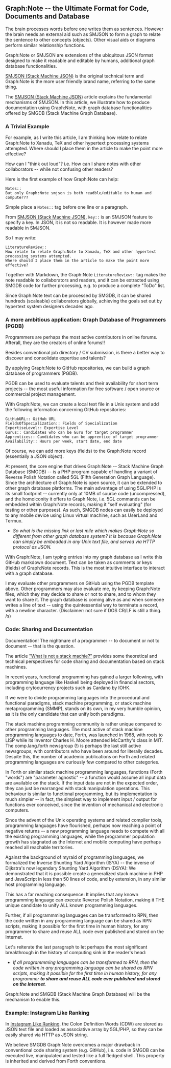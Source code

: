 ## Graph:Note -- the Ultimate Format for Code, Documents and Database

The brain processes words before one writes them as sentences. However the brain needs an external aid such as SMJSON to form a graph to relate the sentence to other concepts (objects). Other visual aids or diagrams perform similar relationship functions. 

Graph:Note or SMJSON are extensions of the ubiquitous JSON format designed to make it readable and editable by humans, additional graph database functionalities.

[SMJSON (Stack Machine JSON)](https://github.com/udexon/SMMP/blob/master/SMJSON.md) is the original technical term and Graph:Note is the more user friendly brand name, referring to the same thing.

The [SMJSON (Stack Machine JSON)](https://github.com/udexon/SMMP/blob/master/SMJSON.md) article explains the fundamental mechanisms of SMJSON. In this article, we illustrate how to produce documentation using Graph:Note, with graph database functionalities offered by SMGDB (Stack Machine Graph Database).

### A Trivial Example

For example, as I write this article, I am thinking how relate to relate Graph:Note to Xanadu, TeX and other hypertext processing systems attempted. Where should I place them in the article to make the point more effective?

How can I "think out loud"? i.e. How can I share notes with other collaborators -- while not confusing other readers?

Here is the first example of how Graph:Note can help:

```
Notes::
But only Graph:Note smjson is both readble/editable to human and computer??
```

Simple place a `Notes::` tag before one line or a paragraph.

From [SMJSON (Stack Machine JSON)](https://github.com/udexon/SMMP/blob/master/SMJSON.md), `key::` is an SMJSON feature to specify a key. In JSON, it is not so readable. It is however made more readable in SMJSON.

So I may write:

```
LiteratureReview::
How relate to relate Graph:Note to Xanadu, TeX and other hypertext processing systems attempted. 
Where should I place them in the article to make the point more effective?
```

Together with Markdown, the Graph:Note `LiteratureReview::` tag makes the note readable to collaborators and readers, and it can be extracted using SMGDB code for further processing, e.g. to produce a complete "ToDo" list.

Since Graph:Note text can be processed by SMGDB, it can be shared hundreds (scaleable) collaborators globally, achieving the goals set out by hypertext system designers decades ago.


### A more ambitious application: Graph Database of Programmers (PGDB)

Programmers are perhaps the most active contributors in online forums. Afterall, they are the creators of online forums!!

Besides conventional job directory / CV submission, is there a better way to discover and consolidate expertise and talents?

By applying Graph:Note to GitHub repositories, we can build a graph database of programmers (PGDB).

PGDB can be used to evaluate talents and their availability for short term projects -- the most useful information for free software / open source or commercial project management.

With Graph:Note, we can create a local text file in a Unix system and add the following information concerning GitHub repositories:

```
GitHubURL:: GitHub URL
FieldsOfSpecialization:: Fields of Specialization
ExpertiseLevel:: Expertise Level
Gurus:: Candidates who can be Guru for target programmer
Apprentices:: Candidates who can be apprentice of target programmer
Availability:: Hours per week, start date, end date
```

Of course, we can add more keys (fields) to the Graph:Note record (essentially a JSON object).

At present, the core engine that drives Graph:Note -- Stack Machine Graph Database (SMGDB) -- is a PHP program capable of handling a variant of Reverse Polish Notation called 5GL (Fifth Generation Graph Language). Since the architecture of Graph:Note is open source, it can be extended to other graph database platforms. The main advantage of using 5GL/PHP is its small footprint -- currently only at 10MB of source code (uncompressed), and the homoiconity it offers to Graph:Note, i.e. 5GL commands can be embedded within Graph:Note records, making it "self evaluating" (for testing or other purposes). As such, SMGDB nodes can easily be deployed to any mobile device using Linux virtual machine, such as UserLand and Termux.

- *So what is the missing link or last mile which makes Graph:Note so different from other graph database system? It is because Graph:Note can simply be embedded in any Unix text file, and served via HTTP protocol as JSON.*

With Graph:Note, I am typing entries into my graph database as I write this GitHub markdown document. Text can be taken as comments or keys (fields) of Graph:Note records. This is the most intuitive interface to interact with a graph database.

I may evaluate other programmers on GitHub using the PGDB template above. Other programmers may also evaluate me, by keeping Graph:Note files, which they may decide to share or not to share, and to whom they want to share it. The graph database is coming alive as and when someone writes a line of text -- using the quintessential way to terminate a record, with a newline character. (Disclaimer: not sure if DOS CR/LF is still a thing. /s)


### Code: Sharing and Documentation

Documentation! The nightmare of a programmer -- to document or not to document -- that is the question.

The article ["What is not a stack machie?"](https://github.com/udexon/5CSM/blob/master/SMOCL/README.md) provides some theoretical and technical perspectives for code sharing and documentation based on stack machines.

In recent years, functional programming has gained a larger following, with programming language like Haskell being deployed in financial sectors, including crytocurrency projects such as Cardano by IOHK.

If we were to divide programming languages into the procedural and functional paradigms, stack machine programming, or stack machine metaprogramming (SMMP), stands on its own, in my very humble opinion, as it is the only candidate that can unify both paradigms.

The stack machine programming community is rather unique compared to other programming languages. The most active of stack machine programming languages to date, Forth, was launched in 1968, with roots to LISP while its inventor Charles H. Moore attended McCarthy's class in MIT. The comp.lang.forth newsgroup (!) is perhaps the last still active newsgroups, with contributors who have been around for literally decades. Despite this, the number of academic publications on Forth and related programming languages are curiously few compared to other categories. 

In Forth or similar stack machine programming languages, functions (Forth "words") are "parameter agnostic" -- a function would assume all input data are available on the stack. If the input data are not in the expected order, they can just be rearranged with stack manipulation operations. This behaviour is similar to functional programming, but its implementation is much simpler -- in fact, the simplest way to implement input / output for functions ever conceived, since the invention of mechanical and electronic computers.

Since the advent of the Unix operating systems and related compiler tools, programming languages have flourished, perhaps now reaching a point of negative returns -- a new programming language needs to compete with all the existing programming languages, while the programmer population growth has stagnated as the Internet and mobile computing have perhaps reached all reachable territories.

Against the background of myraid of programming languages, we formalized the Inverse Shunting Yard Algorithm (ISYA) -- the inverse of Dijkstra's now legendary Shunting Yard Algorithm (DSYA): We demonstrated that it is possible create a generalized stack machine in PHP and JavaScript in less than 50 lines of code, and by extension, in any similar host programming language.

This has a far reaching consequence: It implies that any known programming language can execute Reverse Polish Notation, making it THE unique candidate to unify ALL known programming languages.

Further, if all programmming languages can be transformed to RPN, then the code written in any programming language can be shared as RPN scripts, making it possible for the first time in human history, for any programmer to share and reuse ALL code ever published and stored on the Internet.

Let's reiterate the last paragraph to let perhaps the most significant breakthrough in the history of computing sink in the reader's head:

- *If all programmming languages can be transformed to RPN, then the code written in any programming language can be shared as RPN scripts, making it possible for the first time in human history, for any programmer __*to share and reuse ALL code ever published and stored on the Internet*__.*

Graph:Note and SMGDB (Stack Machine Graph Database) will be the mechanism to enable this.


### Example: Instagram Like Ranking

In [Instagram Like Ranking](https://github.com/udexon/SMMP/blob/master/NoBigData.md#instagram-like-ranking), the Colon Definition Words (CDW) are stored as JSON text file and loaded as associative array by 5GL/PHP, so they can be easily shared via HTTP as JSON string.

We believe SMGDB Graph:Note overcomes a major drawback in conventional code sharing system (e.g. GitHub), i.e. code in SMGDB can be executed live, manipulated and tested like a full fledged shell. This property is inherited and derived from Forth conventions.
